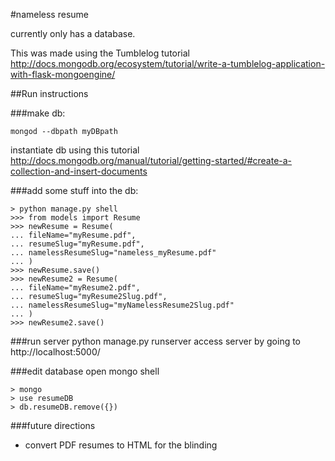 #nameless resume



currently only has a database.

This was made using the Tumblelog tutorial
http://docs.mongodb.org/ecosystem/tutorial/write-a-tumblelog-application-with-flask-mongoengine/


##Run instructions

###make db:
```
mongod --dbpath myDBpath
```
instantiate db using this tutorial http://docs.mongodb.org/manual/tutorial/getting-started/#create-a-collection-and-insert-documents

###add some stuff into the db:
```
> python manage.py shell
>>> from models import Resume
>>> newResume = Resume(
... fileName="myResume.pdf",
... resumeSlug="myResume.pdf",
... namelessResumeSlug="nameless_myResume.pdf"
... )
>>> newResume.save()
>>> newResume2 = Resume(
... fileName="myResume2.pdf",
... resumeSlug="myResume2Slug.pdf",
... namelessResumeSlug="myNamelessResume2Slug.pdf"
... )
>>> newResume2.save()
```

###run server
python manage.py runserver
access server by going to http://localhost:5000/

###edit database
open mongo shell
```
> mongo
> use resumeDB
> db.resumeDB.remove({})
```

###future directions
* convert PDF resumes to HTML for the blinding
